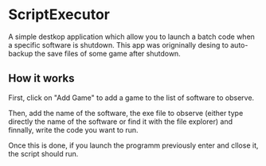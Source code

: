 # ScriptExecutor

A simple destkop application which allow you to launch a batch code when a specific software is shutdown.
This app was origninally desing to auto-backup the save files of some game after shutdown.

## How it works
First, click on "Add Game" to add a game to the list of software to observe.

Then, add the name of the software, the exe file to observe (either type directly the name of the software or find it with the file explorer)
and finnally, write the code you want to run.

Once this is done, if you launch the programm previously enter and cllose it, the script should run.
